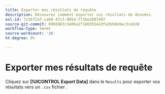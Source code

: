 ```yaml
---
title: Exporter mes résultats de requête
description: Découvrez comment exporter vos résultats de données.
exl-id: 7c5672af-ca60-47c5-9054-ff36e2887497
source-git-commit: 09b6983c3e06a1f18035542dfa3b9de9ac3ceb38
workflow-type: tm+mt
source-wordcount: '26'
ht-degree: 0%

---
```


# Exporter mes résultats de requête

Cliquez sur **[!UICONTROL Export Data]** dans le `Results` pour exporter vos résultats vers un `.csv` fichier .
